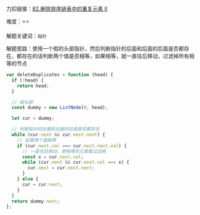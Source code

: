 力扣链接：<a href="https://leetcode.cn/problems/remove-duplicates-from-sorted-list-ii/description/" target="_blank">82.删除排序链表中的重复元素 II</a>

难度：⭐⭐ <br/>

解题关键词：`指针`<br />

解题思路：使用一个假的头部指针，然后判断指针的后面和后面的后面是否都存在，都存在的话判断两个值是否相等，如果相等，就一直往后移动，过滤掉所有相等的节点<br />

```typescript
var deleteDuplicates = function (head) {
  if (!head) {
    return head;
  }

  // 假头部
  const dummy = new ListNode(0, head);

  let cur = dummy;

  // 判断指针的后面和后面的后面是否都存在
  while (cur.next && cur.next.next) {
    // 如果两个值相等
    if (cur.next.val === cur.next.next.val) {
      // 一直往后移动，把相等的元素都过滤掉
      const x = cur.next.val;
      while (cur.next && cur.next.val === x) {
        cur.next = cur.next.next;
      }
    } else {
      cur = cur.next;
    }
  }
  return dummy.next;
};
```
